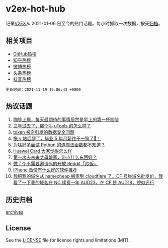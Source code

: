 # v2ex-hot-hub

 记录[V2EX](https://www.v2ex.com/)从 2021-01-06 日至今的热门话题。每小时抓取一次数据，按天[归档](archives)。
 
 ## 相关项目

- [GitHub热榜](https://github.com/lonnyzhang423/github-hot-hub)
- [知乎热榜](https://github.com/lonnyzhang423/zhihu-hot-hub)
- [微博热榜](https://github.com/lonnyzhang423/weibo-hot-hub)
- [头条热榜](https://github.com/lonnyzhang423/toutiao-hot-hub)
- [抖音热榜](https://github.com/lonnyzhang423/douyin-hot-hub)


 `更新时间：2021-11-19 15:06:43 +0800`

## 热议话题

1. [咖啡上瘾，每天最期待的事情居然是早上的第一杯咖啡](https://www.v2ex.com/t/816443)
1. [三年过去了，那个叫 uTools 的怎么样了](https://www.v2ex.com/t/816446)
1. [token 被盗引发的数据安全问题](https://www.v2ex.com/t/816341)
1. [拖 v 站后腿了，毕业 5 年月薪终于一狗了👻！](https://www.v2ex.com/t/816435)
1. [为啥好多面试 Python 的连魔法函数都不知道？](https://www.v2ex.com/t/816468)
1. [Huawei Card 大家觉得怎么样](https://www.v2ex.com/t/816383)
1. [第一次去未来丈母娘家，带点什么东西好？](https://www.v2ex.com/t/816324)
1. [做了个不需要邀请码的开放 Reddit「炒饭」](https://www.v2ex.com/t/816444)
1. [iPhone 备份有什么好的软件推荐](https://www.v2ex.com/t/816307)
1. [我把我的域名从 namecheap 搬家到 cloudflare 了。CF 号称域名批发价，我看了一下我的域名在 NC 续费一年 AUD23，在 CF 是 AUD18，貌似还行](https://www.v2ex.com/t/816431)

## 历史归档

[archives](archives)

## License

See the [LICENSE](LICENSE) file for license rights and limitations (MIT).
